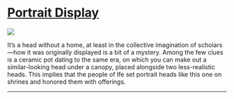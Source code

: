 # [Portrait Display](http://artstories.artsmia.org/#/stories/309)

![](http://cdn.dx.artsmia.org/thumbs/tn_2013_TDXAfrica_061_01.jpg)

It’s a head without a home, at least in the collective imagination of scholars—how it was originally displayed is a bit of a mystery. Among the few clues is a ceramic pot dating to the same era, on which you can make out a similar-looking head under a canopy, placed alongside two less-realistic heads. This implies that the people of Ife set portrait heads like this one on shrines and honored them with offerings.

---

